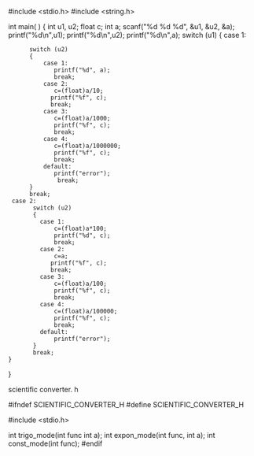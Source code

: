 #include <stdio.h>
#include <string.h>

int main( )
{
     int u1, u2; 
     float c; 
     int a;
     scanf("%d %d %d", &u1, &u2, &a); 
     printf("%d\n",u1);
     printf("%d\n",u2);
     printf("%d\n",a);
     switch (u1) 
    { 
        case 1:

          switch (u2) 
          {
              case 1:
                 printf("%d", a);
                 break;
              case 2:
                 c=(float)a/10;
                printf("%f", c);
                break;
              case 3:
                 c=(float)a/1000;
                 printf("%f", c);
                 break;
              case 4:
                 c=(float)a/1000000;
                 printf("%f", c);
                 break;
              default:
                 printf("error");
                  break;
          }
          break;
     case 2:
           switch (u2)
           { 
             case 1:
                 c=(float)a*100;
                 printf("%d", c);
                 break;
             case 2:
                 c=a;
                printf("%f", c);
                break;
             case 3:
                 c=(float)a/100;
                 printf("%f", c);
                 break;
             case 4:
                 c=(float)a/100000;
                 printf("%f", c);
                 break;
             default:
                 printf("error");
           }
           break;
    }
 }
 
 scientific converter. h

#ifndef SCIENTIFIC_CONVERTER_H
#define SCIENTIFIC_CONVERTER_H

#include <stdio.h>


int trigo_mode(int func int a);
int expon_mode(int func, int a);
int const_mode(int func);
#endif
 
 
 
 
 
 
 
 
 
 
 
 
 
